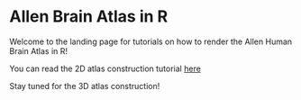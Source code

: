 # Allen Brain Atlas in R

Welcome to the landing page for tutorials on how to render the Allen Human Brain Atlas in R!

You can read the 2D atlas construction tutorial [here](https://github.com/langleylab/brain_rendering_tutorial/blob/main/brain_atlas.md)

Stay tuned for the 3D atlas construction!
